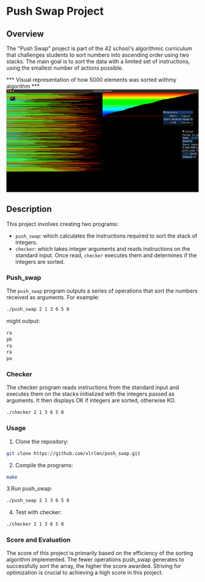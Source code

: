 # Push Swap Project

## Overview
The "Push Swap" project is part of the 42 school's algorithmic curriculum that challenges students to sort numbers into ascending order using two stacks. The main goal is to sort the data with a limited set of instructions, using the smallest number of actions possible.

*** Visual representation of how 5000 elements was sorted withmy algorithm ***
![Vizualizer](https://github.com/vlrlmn/push_swap/blob/main/images/vizualizer-ezgif.com-video-to-gif-converter.gif)

## Description
This project involves creating two programs: 
- `push_swap`: which calculates the instructions required to sort the stack of integers.
- `checker`: which takes integer arguments and reads instructions on the standard input. Once read, `checker` executes them and determines if the integers are sorted.

### Push_swap
The `push_swap` program outputs a series of operations that sort the numbers received as arguments. For example:

```bash
./push_swap 2 1 3 6 5 8
```
might output:

```bash
ra
pb
ra
ra
pa
```

### Checker
The checker program reads instructions from the standard input and executes them on the stacks initialized with the integers passed as arguments. It then displays OK if integers are sorted, otherwise KO.

```bash
./checker 2 1 3 6 5 8
```
### Usage

1. Clone the repository:
```bash
git clone https://github.com/vlrlmn/push_swap.git
```
2. Compile the programs:
```bash
make
```

3.Run push_swap:
```bash
./push_swap 2 1 3 6 5 8
```

4. Test with checker:
```bash
./checker 2 1 3 6 5 8
```

### Score and Evaluation

The score of this project is primarily based on the efficiency of the sorting algorithm implemented. The fewer operations push_swap generates to successfully sort the array, the higher the score awarded. Striving for optimization is crucial to achieving a high score in this project.


